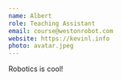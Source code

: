 ```yaml
---
name: Albert
role: Teaching Assistant
email: course@westonrobot.com
website: https://kevinl.info
photo: avatar.jpeg
---
```


Robotics is cool!
